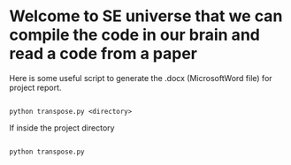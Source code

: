 # Welcome to SE universe that we can compile the code in our brain and read a code from a paper

Here is some useful script to generate the .docx (MicrosoftWord file) for project report.

```shell

python transpose.py <directory> 

```

If inside the project directory

```shell

python transpose.py

```
